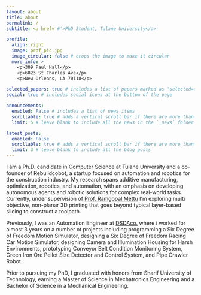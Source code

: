 ```yaml
---
layout: about
title: about
permalink: /
subtitle: <a href='#'>PhD Student, Tulane University</a>

profile:
  align: right
  image: prof_pic.jpg
  image_circular: false # crops the image to make it circular
  more_info: >
    <p>309 Paul Hall</p>
    <p>6823 St Charles Ave</p>
    <p>New Orleans, LA 70118</p>

selected_papers: true # includes a list of papers marked as "selected={true}"
social: true # includes social icons at the bottom of the page

announcements:
  enabled: False # includes a list of news items
  scrollable: true # adds a vertical scroll bar if there are more than 3 news items
  limit: 5 # leave blank to include all the news in the `_news` folder

latest_posts:
  enabled: False
  scrollable: true # adds a vertical scroll bar if there are more than 3 new posts items
  limit: 3 # leave blank to include all the blog posts
---
```



I am a Ph.D. candidate in Computer Science at Tulane University and a co-founder of Rebuildcobot, a startup focused on automation and robotics for the construction industry. My research spans additive manufacturing, optimization, robotics, and automation, with an emphasis on developing autonomous agents and robotic solutions for complex real-world tasks. Currently, under supervision of [Prof. Ramgopal Mettu](https://ramgopalmettu.org/) I'm exploring multi objective, non-planar 3D printing that goes beyond typical layer-based slicing to construct a toolpath. 

Previously, I was an Automation Engineer at [DSDAco.](https://www.dsdaco.com/en/) where i worked for almost 3 years on a number ot projects including programming a Six Degree of Freedom Motion Simulator, designing a Six Degree of Freedom Racing Car Motion Simulator, designing Camera and Illumination Housing for Harsh Environments, prototyping Conveyor Belt Condition Monitoring System, Green Iron Ore Pellet Size Detector and Control System, and Pipe Crawler Robot. 

Prior to pursuing my PhD, I graduated with honors from Sharif University of Technology, earning a Master of Science in Mechatronics Engineering and a Bachelor of Science in a Mechanical Engineering.


